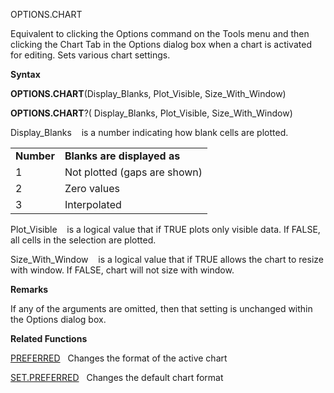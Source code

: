 OPTIONS.CHART

Equivalent to clicking the Options command on the Tools menu and then
clicking the Chart Tab in the Options dialog box when a chart is
activated for editing. Sets various chart settings.

**Syntax**

**OPTIONS.CHART**(Display\_Blanks, Plot\_Visible, Size\_With\_Window)

**OPTIONS.CHART**?( Display\_Blanks, Plot\_Visible, Size\_With\_Window)

Display\_Blanks    is a number indicating how blank cells are plotted.

|            |                              |
| ---------- | ---------------------------- |
| **Number** | **Blanks are displayed as**  |
| 1          | Not plotted (gaps are shown) |
| 2          | Zero values                  |
| 3          | Interpolated                 |

Plot\_Visible    is a logical value that if TRUE plots only visible
data. If FALSE, all cells in the selection are plotted.

Size\_With\_Window    is a logical value that if TRUE allows the chart
to resize with window. If FALSE, chart will not size with window.

**Remarks**

If any of the arguments are omitted, then that setting is unchanged
within the Options dialog box.

**Related Functions**

[PREFERRED](PREFERRED.md)   Changes the format of the active chart

[SET.PREFERRED](SET.PREFERRED.md)   Changes the default chart format


